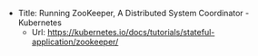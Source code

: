 * Title:	Running ZooKeeper, A Distributed System Coordinator - Kubernetes
  * Url:	https://kubernetes.io/docs/tutorials/stateful-application/zookeeper/


